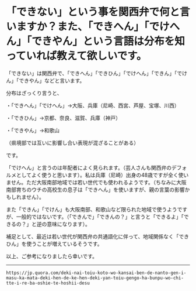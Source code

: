 # 「できない」という事を関西弁で何と言いますか？また、「できへん」「でけへん」「できやん」という言語は分布を知っていれば教えて欲しいです。

「できない」は関西弁で、「できへん」「できひん」「でけへん」「できん」「でけん」「できやん」などと言います。

分布はざっくり言うと、

・「できへん」「でけへん」→大阪、兵庫（尼崎、西宮、芦屋、宝塚、川西）

・「できひん」→京都、奈良、滋賀、兵庫（神戸）

・「できやん」→和歌山

（県境部では互いに影響し合い表現が混ざることがある）

です。

「でけへん」と言うのは年配者によく見られます。（芸人さんも関西弁のデフォルメとしてよく使うと思います）。私は兵庫（尼崎）出身の48歳ですが全く使いません。ただ大阪南部地域では若い世代でも使われるようです。（ちなみに大阪南部育ちのウチの高校生の息子は「できへん」を使いますが、親の言葉の影響かもしれません）。

また「できん」「でけん」も大阪南部、和歌山など限られた地域で使うようですが、一般的ではないです。（「できんで」「できんの？」と言うと「できるよ」「できるの？」と逆の意味になります）。

補足として、最近は若い世代が関西弁の共通語化に伴って、地域関係なく「できひん」を使うことが増えているそうです。

以上、ご参考になりましたら幸いです。

---
`https://jp.quora.com/deki-nai-toiu-koto-wo-kansai-ben-de-nanto-gen-i-masu-ka-mata-deki-hen-de-ke-hen-deki-yan-toiu-gengo-ha-bunpu-wo-chi-tte-i-re-ba-oshie-te-hoshii-desu`